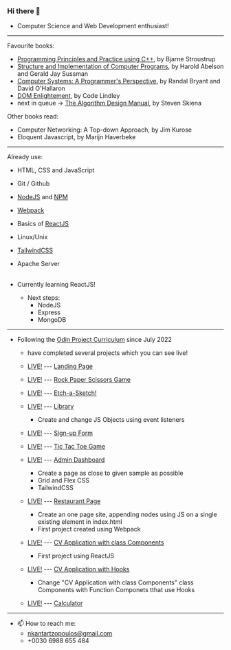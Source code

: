 ### Hi there 👋

- Computer Science and Web Development enthusiast!
---
Favourite books:
- [Programming Principles and Practice using C++](https://github.com/NikolaosKantartzopoulos/Programming-Principles-and-Practice-Using-Cpp), by Bjarne Stroustrup
- [Structure and Implementation of Computer Programs](https://github.com/NikolaosKantartzopoulos/Structure-and-Interpretation-of-Computer-Programs), by Harold Abelson and Gerald Jay Sussman
- [Computer Systems: A Programmer's Perspective](https://www.amazon.com/Computer-Systems-Programmers-Perspective-3rd/dp/013409266X), by Randal Bryant and David O'Hallaron
- [DOM Enlightement](http://domenlightenment.com/), by Code Lindley
- next in queue -> [The Algorithm Design Manual](https://www.algorist.com/), by Steven Skiena

Other books read:
- Computer Networking: A Top-down Approach, by Jim Kurose
- Eloquent Javascript, by Marijn Haverbeke
---
Already use:
- HTML, CSS and JavaScript
- Git / Github
- [NodeJS](https://nodejs.org/en/) and [NPM](https://www.npmjs.com/)
- [Webpack](https://webpack.js.org/)
- Basics of [ReactJS]()
- Linux/Unix
- [TailwindCSS](https://tailwindcss.com/)
- Apache Server  <br/><br/>

- Currently learning ReactJS! 
  - Next steps: 
    - NodeJS 
    - Express  
    - MongoDB
---
* Following the [Odin Project Curriculum](https://www.theodinproject.com) since July 2022
  - have completed several projects which you can see live!

  - [LIVE!](https://nikolaoskantartzopoulos.github.io/landingPage) --- [Landing Page](https://github.com/NikolaosKantartzopoulos/landingPage) 
  - [LIVE!](https://nikolaoskantartzopoulos.github.io/rockPapperScissors) --- [Rock Paper Scissors Game](https://github.com/NikolaosKantartzopoulos/rockPapperScissors) 
  - [LIVE!](https://nikolaoskantartzopoulos.github.io/Etch-A-Sketch) --- [Etch-a-Sketch!](https://github.com/NikolaosKantartzopoulos/Etch-A-Sketch)
  - [LIVE!](https://nikolaoskantartzopoulos.github.io/library) --- [Library](https://github.com/NikolaosKantartzopoulos/library) 
    - Create and change JS Objects using event listeners
  - [LIVE!](https://nikolaoskantartzopoulos.github.io/signUpForm) --- [Sign-up Form](https://github.com/NikolaosKantartzopoulos/signUpForm) 
  - [LIVE!](https://nikolaoskantartzopoulos.github.io/ticTacToe) --- [Tic Tac Toe Game](https://github.com/NikolaosKantartzopoulos/ticTacToe) 
  - [LIVE!](https://nikolaoskantartzopoulos.github.io/adminDashboard) --- [Admin Dashboard](https://github.com/NikolaosKantartzopoulos/adminDashboard) 
      - Create a page as close to given sample as possible
      - Grid and Flex CSS
      - TailwindCSS
  - [LIVE!](https://nikolaoskantartzopoulos.github.io/restaurantPage) --- [Restaurant Page](https://github.com/NikolaosKantartzopoulos/restaurantPage) 
      - Create an one page site, appending nodes using JS on a single existing element in index.html
      - First project created using Webpack
  - [LIVE!](https://nikolaoskantartzopoulos.github.io/simpleCVReactClassComponents) --- [CV Application with class Components](https://github.com/NikolaosKantartzopoulos/simpleCVReactClassComponents) 
      - First project using ReactJS
  - [LIVE!](https://nikolaoskantartzopoulos.github.io/cvWithHooksAndUseState) --- [CV Application with Hooks](https://github.com/NikolaosKantartzopoulos/cvWithHooksAndUseState) 
      - Change "CV Application with class Components" class Components with Function Componets tthat use Hooks
  - [LIVE!](https://nikolaoskantartzopoulos.github.io/calculator) --- [Calculator](https://github.com/NikolaosKantartzopoulos/calculator) 

---
- 📫 How to reach me:
  - nkantartzopoulos@gmail.com
  - +0030 6988 655 484

